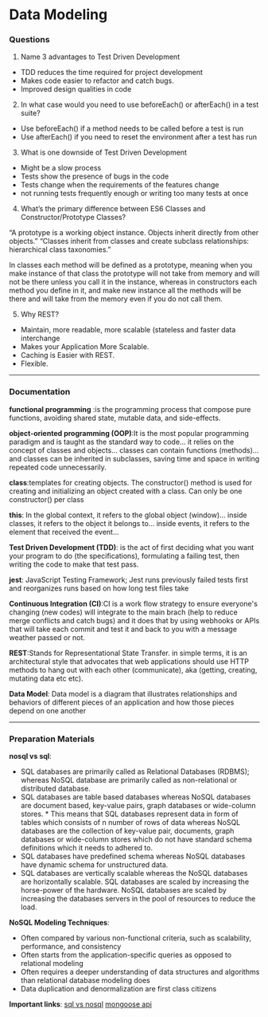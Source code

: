 # Data Modeling

### Questions

1. Name 3 advantages to Test Driven Development

- TDD reduces the time required for project development
- Makes code easier to refactor and catch bugs.
- Improved design qualities in code

2. In what case would you need to use beforeEach() or afterEach() in a test suite?

- Use beforeEach() if a method needs to be called before a test is run
- Use afterEach() if you need to reset the environment after a test has run

3. What is one downside of Test Driven Development
 - Might be a slow process
 - Tests show the presence of bugs in the code
- Tests change when the requirements of the features change
- not running tests frequently enough or writing too many tests at once

4. What’s the primary difference between ES6 Classes and Constructor/Prototype Classes?

“A prototype is a working object instance. Objects inherit directly from other objects.” “Classes inherit from classes and create subclass relationships: hierarchical class taxonomies.”

In classes each method will be defined as a prototype, meaning when you make instance of that class the prototype will not take from memory and will not be there unless you call it in the instance, whereas in constructors each method you define in it, and make new instance all the methods will be there and will take from the memory even if you do not call them.


5. Why REST?
- Maintain, more readable, more scalable (stateless and faster data interchange
- Makes your Application More Scalable.
- Caching is Easier with REST.
- Flexible.
---
### Documentation

**functional programming** :is the programming process that compose pure functions, avoiding shared state, mutable data, and side-effects.

**object-oriented programming (OOP)**:It is the most popular programming paradigm and is taught as the standard way to code... it relies on the concept of classes and objects... classes can contain functions (methods)... and classes can be inherited in subclasses, saving time and space in writing repeated code unnecessarily.

**class**:templates for creating objects. The constructor() method is used for creating and initializing an object created with a class. Can only be one constructor() per class

**this**: In the global context, it refers to the global object (window)... inside classes, it refers to the object it belongs to... inside events, it refers to the element that received the event...

**Test Driven Development (TDD)**: is the act of first deciding what you want your program to do (the specifications), formulating a failing test, then writing the code to make that test pass.

**jest**: JavaScript Testing Framework; Jest runs previously failed tests first and reorganizes runs based on how long test files take

**Continuous Integration (CI)**:CI is a work flow strategy to ensure everyone's changing (new codes) will integrate to the main brach (help to reduce merge conflicts and catch bugs) and it does that by using webhooks or APIs that will take each commit and test it and back to you with a message weather passed or not.

**REST**:Stands for Representational State Transfer. in simple terms, it is an architectural style that advocates that web applications should use HTTP methods to hang out with each other (communicate), aka (getting, creating, mutating data etc etc).

**Data Model**:  Data model is a diagram that illustrates relationships and behaviors of different pieces of an application and how those pieces depend on one another

---

### Preparation Materials

**nosql vs sql**:


*  SQL databases are primarily called as Relational Databases (RDBMS); whereas NoSQL database are primarily called as non-relational or distributed database.
* SQL databases are table based databases whereas NoSQL databases are document based, key-value pairs, graph databases or wide-column stores. * This means that SQL databases represent data in form of tables which consists of n number of rows of data whereas NoSQL databases are the collection of key-value pair, documents, graph databases or wide-column stores which do not have standard schema definitions which it needs to adhered to.
* SQL databases have predefined schema whereas NoSQL databases have dynamic schema for unstructured data.
* SQL databases are vertically scalable whereas the NoSQL databases are horizontally scalable. SQL databases are scaled by increasing the horse-power of the hardware. NoSQL databases are scaled by increasing the databases servers in the pool of resources to reduce the load.

**NoSQL Modeling Techniques**:

* Often compared by various non-functional criteria, such as scalability, performance, and consistency
* Often starts from the application-specific queries as opposed to relational modeling
* Often requires a deeper understanding of data structures and algorithms than relational database modeling does
* Data duplication and denormalization are first class citizens

**Important links**:
[sql vs nosql](https://www.youtube.com/watch?v=ZS_kXvOeQ5Y)
[mongoose api](https://mongoosejs.com/docs/api.html#Model)